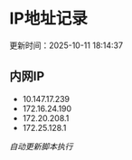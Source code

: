 # IP地址记录

更新时间：2025-10-11 18:14:37
## 内网IP
- 10.147.17.239
- 172.16.24.190
- 172.20.208.1
- 172.25.128.1

*自动更新脚本执行*          